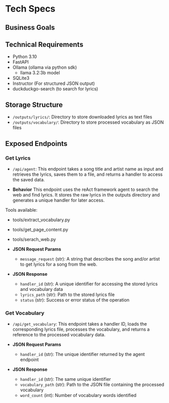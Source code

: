 # Tech Specs
## Business Goals

## Technical Requirements
- Python 3.10
- FastAPI
- Ollama (ollama via python sdk) 
    - llama 3.2:3b model
- SQLite3
- Instructor (For structured JSON output)
- duckduckgo-search (to search for lyrics)

## Storage Structure
- `/outputs/lyrics/`: Directory to store downloaded lyrics as text files
- `/outputs/vocabulary/`: Directory to store processed vocabulary as JSON files

## Exposed Endpoints

### Get Lyrics 
- `/api/agent`: This endpoint takes a song title and artist name as input and retrieves the lyrics, saves them to a file, and returns a handler to access the saved data.

- **Behavior**
This endpoint uses the reAct framework agent to search the web and find lyrics. It stores the raw lyrics in the outputs directory and generates a unique handler for later access.

Tools available:
- tools/extract_vocabulary.py
- tools/get_page_content.py
- tools/serach_web.py

- **JSON Request Params**
    - `message_request` (str): A string that describes the song and/or artist to get lyrics for a song from the web. 
- **JSON Response**
    - `handler_id` (str): A unique identifier for accessing the stored lyrics and vocabulary data
    - `lyrics_path` (str): Path to the stored lyrics file
    - `status` (str): Success or error status of the operation

### Get Vocabulary
- `/api/get_vocabulary`: This endpoint takes a handler ID, loads the corresponding lyrics file, processes the vocabulary, and returns a reference to the processed vocabulary data.

- **JSON Request Params**
    - `handler_id` (str): The unique identifier returned by the agent endpoint
- **JSON Response**
    - `handler_id` (str): The same unique identifier
    - `vocabulary_path` (str): Path to the JSON file containing the processed vocabulary
    - `word_count` (int): Number of vocabulary words identified

